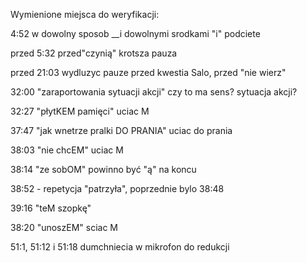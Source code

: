 Wymienione miejsca do weryfikacji:

4:52 w dowolny sposob __i dowolnymi srodkami "i" podciete

przed 5:32 przed"czynią" krotsza pauza

przed 21:03 wydluzyc pauze przed kwestia Salo, przed "nie wierz"

32:00 "zaraportowania sytuacji akcji" czy to ma sens? sytuacja akcji?

32:27 "płytKEM pamięci" uciac M

37:47 "jak wnetrze pralki DO PRANIA" uciac do prania

38:03 "nie chcEM" uciac M

38:14 "ze sobOM" powinno być "ą" na koncu

38:52 - repetycja "patrzyła", poprzednie bylo 38:48

39:16 "teM szopkę"

38:20 "unoszEM" sciac M

51:1, 51:12 i 51:18 dumchniecia w mikrofon do redukcji
